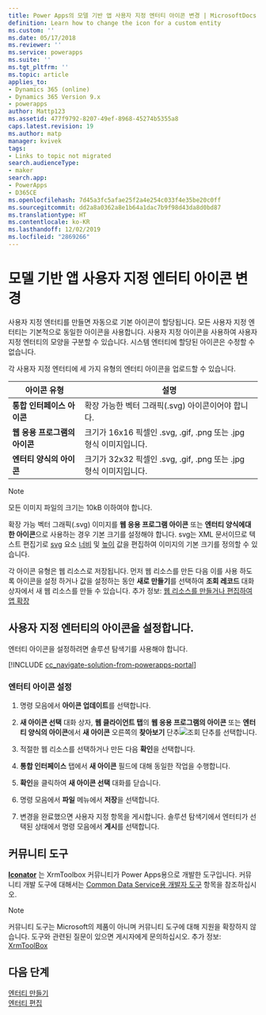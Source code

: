 ```yaml
---
title: Power Apps의 모델 기반 앱 사용자 지정 엔터티 아이콘 변경 | MicrosoftDocs
definition: Learn how to change the icon for a custom entity
ms.custom: ''
ms.date: 05/17/2018
ms.reviewer: ''
ms.service: powerapps
ms.suite: ''
ms.tgt_pltfrm: ''
ms.topic: article
applies_to:
- Dynamics 365 (online)
- Dynamics 365 Version 9.x
- powerapps
author: Mattp123
ms.assetid: 477f9792-8207-49ef-8968-45274b5355a8
caps.latest.revision: 19
ms.author: matp
manager: kvivek
tags:
- Links to topic not migrated
search.audienceType:
- maker
search.app:
- PowerApps
- D365CE
ms.openlocfilehash: 7d45a3fc5afae25f2a4e254c033f4e35be20c0ff
ms.sourcegitcommit: dd2a8a0362a8e1b64a1dac7b9f98d43da8d0bd87
ms.translationtype: HT
ms.contentlocale: ko-KR
ms.lasthandoff: 12/02/2019
ms.locfileid: "2869266"
---
```

# <a name="change-model-driven-app-custom-entity-icons"></a>모델 기반 앱 사용자 지정 엔터티 아이콘 변경 

사용자 지정 엔터티를 만들면 자동으로 기본 아이콘이 할당됩니다. 모든 사용자 지정 엔터티는 기본적으로 동일한 아이콘을 사용합니다. 사용자 지정 아이콘을 사용하여 사용자 지정 엔터티의 모양을 구분할 수 있습니다. 시스템 엔터티에 할당된 아이콘은 수정할 수 없습니다.  
  
 각 사용자 지정 엔터티에 세 가지 유형의 엔터티 아이콘을 업로드할 수 있습니다. 

|아이콘 유형  |설명  |
|---------|---------|
|**통합 인터페이스 아이콘**|확장 가능한 벡터 그래픽(.svg) 아이콘이어야 합니다. |
|**웹 응용 프로그램의 아이콘**|크기가 16x16 픽셀인 .svg, .gif, .png 또는 .jpg 형식 이미지입니다.|
|**엔터티 양식의 아이콘**|크기가 32x32 픽셀인 .svg, .gif, .png 또는 .jpg 형식 이미지입니다.|

> [!NOTE]
> 모든 이미지 파일의 크기는 10kB 이하여야 합니다.
>
> 확장 가능 벡터 그래픽(.svg) 이미지를 **웹 응용 프로그램 아이콘** 또는 **엔터티 양식에대 한 아이콘**으로 사용하는 경우 기본 크기를 설정해야 합니다. svg는 XML 문서이므로 텍스트 편집기로 [svg](https://developer.mozilla.org/docs/Web/SVG/Element/svg) 요소 [너비](https://developer.mozilla.org/docs/Web/SVG/Attribute/width) 및 [높이](https://developer.mozilla.org/docs/Web/SVG/Attribute/height) 값을 편집하여 이미지의 기본 크기를 정의할 수 있습니다.

각 아이콘 유형은 웹 리소스로 저장됩니다. 먼저 웹 리소스를 만든 다음 이를 사용 하도록 아이콘을 설정 하거나 값을 설정하는 동안 **새로 만들기**를 선택하여 **조회 레코드** 대화 상자에서 새 웹 리소스를 만들 수 있습니다. 추가 정보: [웹 리소스를 만들거나 편집하여 앱 확장](create-edit-web-resources.md)

## <a name="set-the-icons-for-a-custom-entity"></a>사용자 지정 엔터티의 아이콘을 설정합니다.

엔터티 아이콘을 설정하려면 솔루션 탐색기를 사용해야 합니다.

[!INCLUDE [cc_navigate-solution-from-powerapps-portal](../../includes/cc_navigate-solution-from-powerapps-portal.md)]

### <a name="set-entity-icons"></a>엔터티 아이콘 설정

1. 명령 모음에서 **아이콘 업데이트**를 선택합니다.  
  
2. **새 아이콘 선택** 대화 상자, **웹 클라이언트 탭**의 **웹 응용 프로그램의 아이콘** 또는 **엔터티 양식의 아이콘**에서 **새 아이콘** 오른쪽의 **찾아보기** 단추![조회 단추](media/lookup-button-4.gif)를 선택합니다.
3. 적절한 웹 리소스를 선택하거나 만든 다음 **확인**을 선택합니다. 
4. **통합 인터페이스** 탭에서 **새 아이콘** 필드에 대해 동일한 작업을 수행합니다.
5. **확인**을 클릭하여 **새 아이콘 선택** 대화를 닫습니다.
6. 명령 모음에서 **파일** 메뉴에서 **저장**을 선택합니다.  
7. 변경을 완료했으면 사용자 지정 항목을 게시합니다. 솔루션 탐색기에서 엔터티가 선택된 상태에서 명령 모음에서 **게시**를 선택합니다.
  
## <a name="community-tools"></a>커뮤니티 도구

**[Iconator](https://www.xrmtoolbox.com/plugins/MscrmTools.Iconator/)** 는 XrmToolbox 커뮤니티가 Power Apps용으로 개발한 도구입니다. 커뮤니티 개발 도구에 대해서는 [Common Data Service용 개발자 도구](/powerapps/developer/common-data-service/developer-tools) 항목을 참조하십시오.

> [!NOTE]
> 커뮤니티 도구는 Microsoft의 제품이 아니며 커뮤니티 도구에 대해 지원을 확장하지 않습니다. 도구와 관련된 질문이 있으면 게시자에게 문의하십시오. 추가 정보: [XrmToolBox](https://www.xrmtoolbox.com)

## <a name="next-steps"></a>다음 단계  
[엔터티 만들기](../common-data-service/create-edit-entities.md)<br />
[엔터티 편집](../common-data-service/edit-entities.md)
